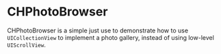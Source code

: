 CHPhotoBrowser
==============

CHPhotoBrowser is a simple just use to demonstrate how to use `UICollectionView` to implement a photo gallery, instead of using low-level `UIScrollView`.
